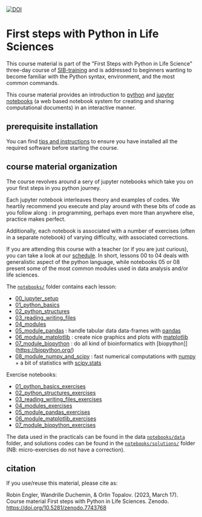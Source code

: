 






[![DOI](https://zenodo.org/badge/DOI/10.5281/zenodo.7743768.svg)](https://doi.org/10.5281/zenodo.7743768)


# First steps with Python in Life Sciences

This course material is part of the "First Steps with Python in Life Science" three-day course of [SIB-training](https://www.sib.swiss/training/who-can-benefit) and is addressed to beginners wanting to become familiar with the Python syntax, environment, and the most common commands.

This course material provides an introduction to [python](https://www.python.org/) and [jupyter notebooks](https://www.jupyter.org/) (a web based notebook system for creating and sharing computational documents) in an interactive manner. 


## prerequisite installation

You can find [tips and instructions](setting_up_your_environment.md) to ensure you have installed all the required software before starting the course.

## course material organization

The course revolves around a sery of jupyter notebooks which take you on your first steps in you python journey.

Each jupyter notebook interleaves theory and examples of codes. We heartily recommend you execute and play around with these bits of code as you follow along : in programming, perhaps even more than anywhere else, practice makes perfect.

Additionally, each notebook is associated with a number of exercises (often in a separate notebook) of varying difficulty, with associated corrections.

If you are attending this course with a teacher (or if you are just curious), you can take a look at our [schedule](schedule_and_structure.md).
In short, lessons 00 to 04 deals with generalistic aspect of the python language, while notebooks 05 or 08 present some of the most common modules used in data analysis and/or life sciences.

The [`notebooks/`](notebooks/) folder contains each lesson:
 * [00_jupyter_setup](notebooks/00_jupyter_setup.ipynb)
 * [01_python_basics](notebooks/01_python_basics.ipynb)
 * [02_python_structures](notebooks/02_python_structures.ipynb)
 * [03_reading_writing_files](notebooks/03_reading_writing_files.ipynb)
 * [04_modules](notebooks/04_modules.ipynb)
 * [05_module_pandas](notebooks/05_module_pandas.ipynb) : handle tabular data data-frames with [pandas](https://pandas.pydata.org/)
 * [06_module_matplotlib](notebooks/06_module_matplotlib.ipynb) : create nice graphics and plots with [matplotlib](https://matplotlib.org/)
 * [07_module_biopython](notebooks/07_module_biopython.ipynb) : do all kind of bioinformatics with [biopython]](https://biopython.org/)
 * [08_module_numpy_and_scipy](notebooks/08_module_numpy_and_scipy.ipynb) : fast numerical computations with [numpy](https://numpy.org/) + a bit of statistics with [scipy.stats](https://docs.scipy.org/doc/scipy/reference/stats.html) 


Exercise notebooks:
 * [01_python_basics_exercises](notebooks/01_python_basics_exercises.ipynb)
 * [02_python_structures_exercises](notebooks/02_python_structures_exercises.ipynb)
 * [03_reading_writing_files_exercises](notebooks/03_reading_writing_files_exercises.ipynb)
 * [04_modules_exercises](notebooks/04_modules_exercises.ipynb)
 * [05_module_pandas_exercises](notebooks/05_module_pandas_exercises.ipynb)
 * [06_module_matplotlib_exercises](notebooks/06_module_matplotlib_exercises.ipynb)
 * [07_module_biopython_exercises](notebooks/07_module_biopython_exercises.ipynb)

The data used in the practicals can be found in the data [`notebooks/data`](notebooks/data/) folder, and
solutions codes can be found in the [`notebooks/solutions/`](notebooks/solutions/) folder (NB: micro-exercises do not have a correction).


## citation

If you use/reuse this material, please cite as:

Robin Engler, Wandrille Duchemin, & Orlin Topalov. (2023, March 17). Course material First steps with Python in Life Sciences. Zenodo. https://doi.org/10.5281/zenodo.7743768

